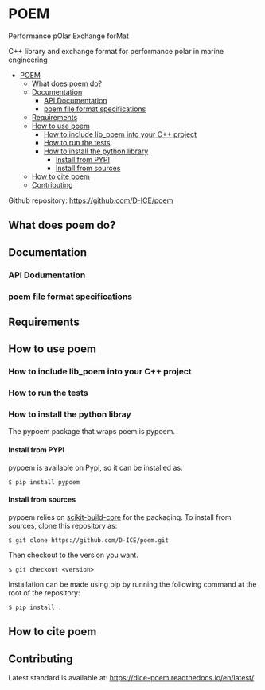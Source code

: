 # POEM

Performance pOlar Exchange forMat

C++ library and exchange format for performance polar in marine engineering

<!-- TOC -->

- [POEM](#spglib)
    - [What does poem do?](#what-does-poem-do)
    - [Documentation](#documentation)
        - [API Documentation](#api-dodumentation)
        - [poem file format specifications](#poem-file-format-specifications)
    - [Requirements](#requirements)
    - [How to use poem](#how-to-use-poem)
        - [How to include lib_poem into your C++ project](#how-to-include-lib_poem-into-your-c-project)
        - [How to run the tests](#how-to-run-the-tests)
        - [How to install the python library](#how-to-install-the-python-libray)
            - [Install from PYPI](#install-from-pypi)
            - [Install from sources](#install-from-sources)
    - [How to cite poem](#how-to-cite-poem)
    - [Contributing](#contributing)
    

<!-- TOC -->

Github repository: https://github.com/D-ICE/poem

## What does poem do?

## Documentation

### API Dodumentation

### poem file format specifications

## Requirements

## How to use poem

### How to include lib_poem into your C++ project

### How to run the tests

### How to install the python libray

The pypoem package that wraps poem is pypoem.

#### Install from PYPI

pypoem is available on Pypi, so it can be installed as:

```console
$ pip install pypoem
```

#### Install from sources

pypoem relies on [scikit-build-core](https://scikit-build-core.readthedocs.io/en/latest/index.html) for the packaging.
To install from sources, clone this repository as:

```console
$ git clone https://github.com/D-ICE/poem.git
```

Then checkout to the version you want.

```console
$ git checkout <version>
```

Installation can be made using pip by running the following command at the root of the repository:

```console
$ pip install .
```



## How to cite poem

## Contributing




Latest standard is available at:
https://dice-poem.readthedocs.io/en/latest/
